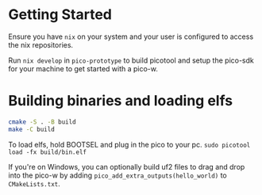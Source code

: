 # Getting Started
Ensure you have `nix` on your system and your user is configured to access the nix repositories.

Run `nix develop` in `pico-prototype` to build picotool and setup the pico-sdk for your machine to get started with a pico-w.

# Building binaries and loading elfs

```bash
cmake -S . -B build
make -C build
```

To load elfs, hold BOOTSEL and plug in the pico to your pc.
`sudo picotool load -fx build/bin.elf `

If you're on Windows, you can optionally build uf2 files to drag and drop into the pico-w by adding
`pico_add_extra_outputs(hello_world)` to `CMakeLists.txt`.
